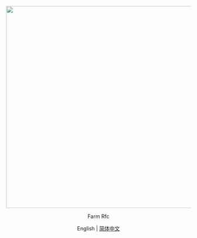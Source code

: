 <div align="center">
  <a href="https://github.com/farm-fe/farm">
  <img src="https://raw.githubusercontent.com/farm-fe/farm/main/assets/logo.png" width="550" />
  </a>
  <p>Farm Rfc</p>
  <p>
    <span>English</span> |
    <a href="https://github.com/farm-fe/rfcs/blob/main/rfcs/001-core-architecture/rfc.zh-CN.md">简体中文</a>  
  </p>
  <br/>
</div>